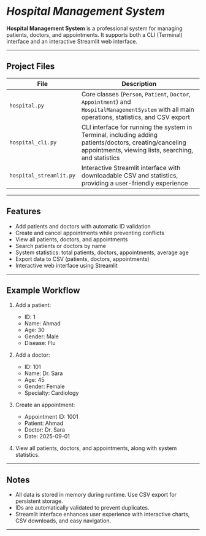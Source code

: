 # ***Hospital Management System***

**Hospital Management System** is a professional system for managing patients, doctors, and appointments. It supports both a CLI (Terminal) interface and an interactive Streamlit web interface.

---

## Project Files

| File                    | Description                                                                                                                                                    |
| ----------------------- | -------------------------------------------------------------------------------------------------------------------------------------------------------------- |
| `hospital.py`           | Core classes (`Person`, `Patient`, `Doctor`, `Appointment`) and `HospitalManagementSystem` with all main operations, statistics, and CSV export                |
| `hospital_cli.py`       | CLI interface for running the system in Terminal, including adding patients/doctors, creating/canceling appointments, viewing lists, searching, and statistics |
| `hospital_streamlit.py` | Interactive Streamlit interface with downloadable CSV and statistics, providing a user-friendly experience                                                     |

---

## Features

* Add patients and doctors with automatic ID validation
* Create and cancel appointments while preventing conflicts
* View all patients, doctors, and appointments
* Search patients or doctors by name
* System statistics: total patients, doctors, appointments, average age
* Export data to CSV (patients, doctors, appointments)
* Interactive web interface using Streamlit


---

## Example Workflow

1. Add a patient:

   * ID: 1
   * Name: Ahmad
   * Age: 30
   * Gender: Male
   * Disease: Flu

2. Add a doctor:

   * ID: 101
   * Name: Dr. Sara
   * Age: 45
   * Gender: Female
   * Specialty: Cardiology

3. Create an appointment:

   * Appointment ID: 1001
   * Patient: Ahmad
   * Doctor: Dr. Sara
   * Date: 2025-09-01

4. View all patients, doctors, and appointments, along with system statistics.

---

## Notes

* All data is stored in memory during runtime. Use CSV export for persistent storage.
* IDs are automatically validated to prevent duplicates.
* Streamlit interface enhances user experience with interactive charts, CSV downloads, and easy navigation.

---

